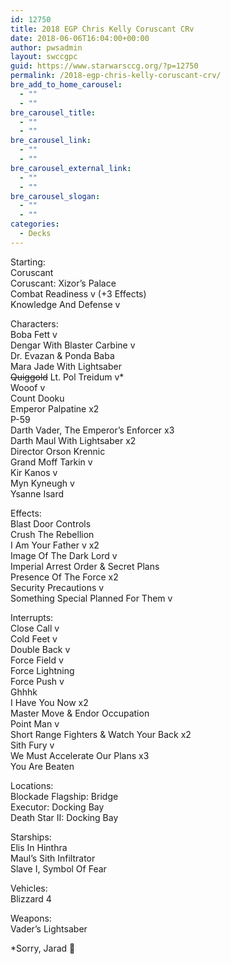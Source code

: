 ```yaml
---
id: 12750
title: 2018 EGP Chris Kelly Coruscant CRv
date: 2018-06-06T16:04:00+00:00
author: pwsadmin
layout: swccgpc
guid: https://www.starwarsccg.org/?p=12750
permalink: /2018-egp-chris-kelly-coruscant-crv/
bre_add_to_home_carousel:
  - ""
  - ""
bre_carousel_title:
  - ""
  - ""
bre_carousel_link:
  - ""
  - ""
bre_carousel_external_link:
  - ""
  - ""
bre_carousel_slogan:
  - ""
  - ""
categories:
  - Decks
---
```

Starting:  
Coruscant  
Coruscant: Xizor’s Palace  
Combat Readiness v (+3 Effects)  
Knowledge And Defense v

Characters:  
Boba Fett v  
Dengar With Blaster Carbine v  
Dr. Evazan & Ponda Baba  
Mara Jade With Lightsaber  
<del datetime="2018-06-06T16:02:52+00:00">Quiggold</del> Lt. Pol Treidum v*  
Wooof v  
Count Dooku  
Emperor Palpatine x2  
P-59  
Darth Vader, The Emperor’s Enforcer x3  
Darth Maul With Lightsaber x2  
Director Orson Krennic  
Grand Moff Tarkin v  
Kir Kanos v  
Myn Kyneugh v  
Ysanne Isard

Effects:  
Blast Door Controls  
Crush The Rebellion  
I Am Your Father v x2  
Image Of The Dark Lord v  
Imperial Arrest Order & Secret Plans  
Presence Of The Force x2  
Security Precautions v  
Something Special Planned For Them v

Interrupts:  
Close Call v  
Cold Feet v  
Double Back v  
Force Field v  
Force Lightning  
Force Push v  
Ghhhk  
I Have You Now x2  
Master Move & Endor Occupation  
Point Man v  
Short Range Fighters & Watch Your Back x2  
Sith Fury v  
We Must Accelerate Our Plans x3  
You Are Beaten

Locations:  
Blockade Flagship: Bridge  
Executor: Docking Bay  
Death Star II: Docking Bay

Starships:  
Elis In Hinthra  
Maul’s Sith Infiltrator  
Slave I, Symbol Of Fear

Vehicles:  
Blizzard 4 

Weapons:  
Vader’s Lightsaber

*Sorry, Jarad 🙁